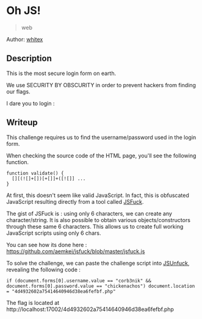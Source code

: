 # Oh JS!

> web

Author: [whitex](https://instagram.com/najeh_halawani)

## Description 

This is the most secure login form on earth.

We use SECURITY BY OBSCURITY in order to prevent hackers from finding our flags.

I dare you to login : 

## Writeup

This challenge requires us to find the username/password used in the login form.

When checking the source code of the HTML page, you'll see the following function.

```
function validate() {
  [][(![]+[])[+[]]+([![]] ...
}
```

At first, this doesn't seem like valid JavaScript. In fact, this is obfuscated
JavaScript resulting directly from a tool called [JSFuck](http://www.jsfuck.com/).

The gist of JSFuck is : using only 6 characters, we can create any character/string. It is also possible to obtain various objects/constructors through these same
6 characters. This allows us to create full working JavaScript scripts using only 6 chars.

You can see how its done here : https://github.com/aemkei/jsfuck/blob/master/jsfuck.js

To solve the challenge, we can paste the challenge script
into [JSUnfuck](http://codertab.com/JsUnFuck), revealing the following code :

```
if (document.forms[0].username.value == "corb3nik" && document.forms[0].password.value == "chickenachos") document.location = "4d4932602a75414640946d38ea6fefbf.php"
```

The flag is located at http://localhost:17002/4d4932602a75414640946d38ea6fefbf.php
